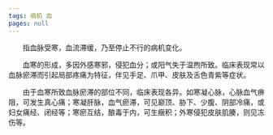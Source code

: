 ```yaml
---
tags: 病机 血
pages: null
---
```

&emsp;&emsp;指血脉受寒，血流滞缓，乃至停止不行的病机变化。

&emsp;&emsp;血寒的形成，多因外感寒邪，侵犯血分；或阳气失于温煦所致。临床表现常以血脉瘀滞而引起局部疼痛为特征，伴见手足、爪甲、皮肤及舌色青紫等症状。

&emsp;&emsp;由于血寒所致血脉瘀滞的部位不同，临床表现各异。如寒凝心脉，心脉血气痹阻，可发生真心痛；寒凝肝脉，血气瘀滞，可见巅顶、胁下、少腹、阴部冷痛，或妇女痛经、闭经等；寒瘀互结，酿毒于内，可生癥积；外寒侵犯皮肤肌腠，则见冻伤等。